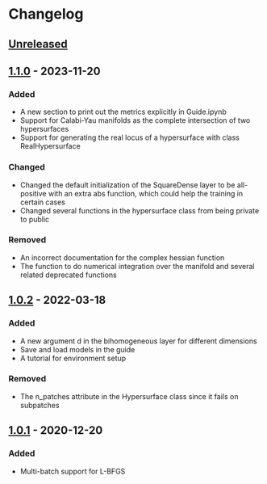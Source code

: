 # Changelog

## [Unreleased]

## [1.1.0] - 2023-11-20

### Added

- A new section to print out the metrics explicitly in Guide.ipynb
- Support for Calabi-Yau manifolds as the complete intersection of two hypersurfaces 
- Support for generating the real locus of a hypersurface with class RealHypersurface

### Changed

- Changed the default initialization of the SquareDense layer to be all-positive with an extra 
  abs function, which could help the training in certain cases
- Changed several functions in the hypersurface class from being private to public

### Removed

- An incorrect documentation for the complex hessian function
- The function to do numerical integration over the manifold and several related deprecated functions

## [1.0.2] - 2022-03-18

### Added

- A new argument d in the bihomogeneous layer for different dimensions
- Save and load models in the guide
- A tutorial for environment setup

### Removed

- The n_patches attribute in the Hypersurface class since it fails on subpatches
 
## [1.0.1] - 2020-12-20

### Added

- Multi-batch support for L-BFGS

[Unreleased]: https://github.com/yidiq7/MLGeometry/compare/v1.0.1...HEAD
[1.0.1]: https://github.com/yidiq7/MLGeometry/releases/tag/v1.0.1
[1.0.2]: https://github.com/yidiq7/MLGeometry/releases/tag/v1.0.2
[1.1.0]: https://github.com/yidiq7/MLGeometry/releases/tag/v1.1.0

